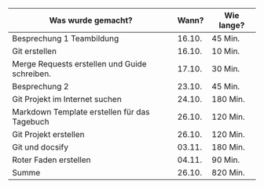 Was wurde gemacht? | Wann? | Wie lange?
--- | --- | ---
Besprechung 1 Teambildung| 16.10. |45 Min.
Git erstellen | 16.10. | 10 Min.
Merge Requests erstellen und Guide schreiben. | 17.10. | 30 Min.
Besprechung 2| 23.10. |45 Min.
Git Projekt im Internet suchen | 24.10. | 180 Min.
Markdown Template erstellen für das Tagebuch | 26.10. | 120 Min.
Git Projekt erstellen | 26.10. | 120 Min.
Git und docsify | 03.11. | 180 Min.
Roter Faden erstellen | 04.11. | 90 Min.
Summe | 26.10. | 820 Min.
